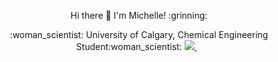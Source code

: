 <p align='center'>
Hi there 👋 I'm Michelle! :grinning: 
</p>


<p align='center'>
  :woman_scientist: University of Calgary, Chemical Engineering Student:woman_scientist: 
    <a href="https://www.linkedin.com/in/michelle-a-chung/">
    <img src="https://img.shields.io/badge/linkedin-%230077B5.svg?&style=for-the-badge&logo=linkedin&logoColor=white" />
    </a>&nbsp;&nbsp;
</p>

<!-- 
Badges from https://github.com/alexandresanlim/Badges4-README.md-Profile 
--> 
